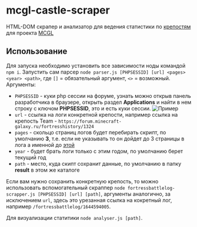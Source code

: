# mcgl-castle-scraper
HTML-DOM скрапер и анализатор для ведения статистики по [крепостям](https://forum.minecraft-galaxy.ru/fortress/) для проекта [MCGL](https://minecraft-galaxy.ru/)  

## Использование
Для запуска необходимо установить все зависимости ноды командой `npm i`. Запустить сам парсер `node parser.js [PHPSESSID] [url] <pages> <year> <path>`, где `[]` = обязательный аргумент, `<>` = возможный. 
Аргументы:
 - `PHPSESSID` - куки php сессии на форуме, узнать можно открыв панель разработчика в браузере, открыть раздел **Applications** и найти в нем строку с ключом **PHPSESSID**, это и есть куки сессии. ![Пример](https://i.imgur.com/uYjRiNv.png) 
 - `url` - ссылка на логи конкретной крепости, например ссылка на крепость Team - `https://forum.minecraft-galaxy.ru/fortresshistory/1324`
 - `pages` - скольцо страниц логов будет перебирать скрипт, по умолчанию **3**, т.е. если не указывать то он дойдет до 3 страницы в лога а именной до [этой](https://forum.minecraft-galaxy.ru/fortresshistory/1324/2) 
 - `year` - будет брать логи только с этим годом, по умолчанию берет текущий год
 - `path` - место, куда скипт сохранит данные, по умолчанию в папку **result** в этом же каталоге 
 
Если вам нужно сохранить конкретную крепость, то можно использовать вспомогательный скраппер `node fortressbattlelog-scrapper.js [PHPSESSID] [url] [path]`, аргументы аналогично, за исключением `url`, здесь это урезанная ссылка на кокретный лог, например `/fortressbattlelog/1644594005`.

Для визуализации статитики `node analyser.js [path]`.
